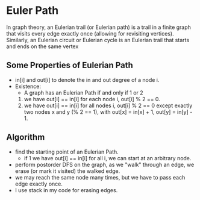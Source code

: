 # Euler Path

In graph theory, an Eulerian trail (or Eulerian path) is a trail in a finite graph that visits every edge exactly once (allowing for revisiting vertices). Similarly, an Eulerian circuit or Eulerian cycle is an Eulerian trail that starts and ends on the same vertex

## Some Properties of Eulerian Path

- in[i] and out[i] to denote the in and out degree of a node i.
- Existence:
  - A graph has an Eulerian Path if and only if 1 or 2
  1. we have out[i] == in[i] for each node i, out[i] % 2 == 0.
  2. we have out[i] == in[i] for all nodes i, out[i] % 2 == 0 except exactly two nodes x and y (% 2 == 1), with out[x] = in[x] + 1, out[y] = in[y] - 1.

## Algorithm

- find the starting point of an Eulerian Path.
  - if 1 we have out[i] == in[i] for all i, we can start at an arbitrary node.
- perform postorder DFS on the graph, as we "walk" through an edge, we erase (or mark it visited) the walked edge.
- we may reach the same node many times, but we have to pass each edge exactly once.
- I use stack in my code for erasing edges.

